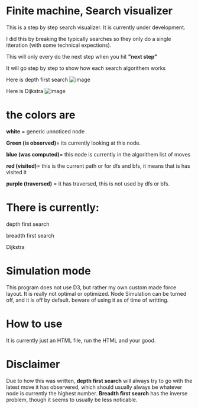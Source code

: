 # Finite machine, Search visualizer 

This is a step by step search visualizer. It is currently under development. 

I did this by breaking the typically searches so they only do a single itteration (with some technical expections).

This will only every do the next step when you hit **"next step"**



It will go step by step to show how each search algorithem works

Here is depth first search
![image](https://user-images.githubusercontent.com/104032269/227746005-1c608ac0-056a-4f57-9fb9-2a6452b68261.png)

Here is Dijkstra
![image](https://user-images.githubusercontent.com/104032269/227746480-fc0b38d5-86fd-4dab-b660-b16e2faf72d2.png)

# the colors are
**white** = generic unnoticed node

**Green (is observed)**= its currently looking at this node.

**blue (was computed)**= this node is currently in the algorithem list of moves

**red (visited)**= this is the current path or for dfs and bfs, it means that is has visited it

**purple (traversed)** = it has traversed, this is not used by dfs or bfs. 




# There is currently:
depth first search

breadth first search

Dijkstra


# Simulation mode

This program does not use D3, but rather my own custom made force layout. It is really not optimal or optimized. Node Simulation can be turned off, and it is off by default. beware of using it as of time of writting.

# How to use

It is currently just an HTML file, run the HTML and your good.

# Disclaimer


Due to how this was written, **depth first search** will always try to go with the latest move it has observered, which should usually always be whatever node is currently the highest number. **Breadth first search** has the inverse problem, though it seems to usually be less noticable.
